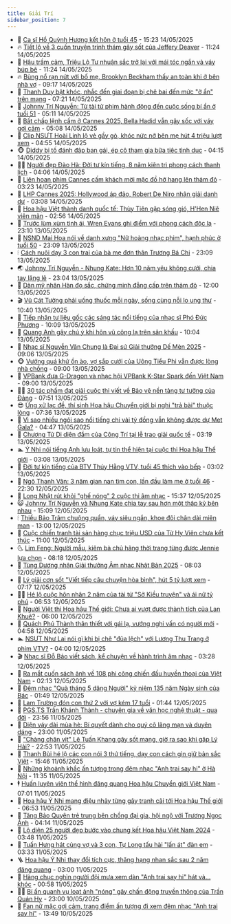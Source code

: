 ```yaml
---
title: Giải Trí
sidebar_position: 7
---
```


<!-- dantri-giai-tri:START -->
- 🤩 [Ca sĩ Hồ Quỳnh Hương kết hôn ở tuổi 45](https://dantri.com.vn/giai-tri/ca-si-ho-quynh-huong-ket-hon-o-tuoi-45-20250514214414422.htm) - 15:23 14/05/2025
- 🔥 [Tiết lộ về 3 cuốn truyện trinh thám gây sốt của Jeffery Deaver](https://dantri.com.vn/giai-tri/tiet-lo-ve-3-cuon-truyen-trinh-tham-gay-sot-cua-jeffery-deaver-20250514182414372.htm) - 11:24 14/05/2025
- 🚀 [Hậu trầm cảm, Triệu Lộ Tư nhuận sắc trở lại với mái tóc ngắn và váy búp bê](https://dantri.com.vn/giai-tri/hau-tram-cam-trieu-lo-tu-nhuan-sac-tro-lai-voi-mai-toc-ngan-va-vay-bup-be-20250513111552396.htm) - 11:24 14/05/2025
- 🔥 [Bùng nổ rạn nứt với bố mẹ, Brooklyn Beckham thấy an toàn khi ở bên nhà vợ](https://dantri.com.vn/giai-tri/bung-no-ran-nut-voi-bo-me-brooklyn-beckham-thay-an-toan-khi-o-ben-nha-vo-20250514152657755.htm) - 09:17 14/05/2025
- 🌈 [Thanh Duy bật khóc, nhắc đến giai đoạn bị chê bai đến mức &quot;ở ẩn&quot; trên mạng](https://dantri.com.vn/giai-tri/thanh-duy-bat-khoc-nhac-den-giai-doan-bi-che-bai-den-muc-o-an-tren-mang-20250514124414742.htm) - 07:21 14/05/2025
- 📝 [Johnny Trí Nguyễn: Từ tài tử phim hành động đến cuộc sống bí ẩn ở tuổi 51](https://dantri.com.vn/giai-tri/johnny-tri-nguyen-tu-tai-tu-phim-hanh-dong-den-cuoc-song-bi-an-o-tuoi-51-20250513232850965.htm) - 05:11 14/05/2025
- 💪 [Bất chấp lệnh cấm ở Cannes 2025, Bella Hadid vẫn gây sốc với váy gợi cảm](https://dantri.com.vn/giai-tri/bat-chap-lenh-cam-o-cannes-2025-bella-hadid-van-gay-soc-voi-vay-goi-cam-20250514112309424.htm) - 05:08 14/05/2025
- 🤡 [Clip NSƯT Hoài Linh lộ vẻ gầy gò, khóc nức nở bên mẹ hút 4 triệu lượt xem](https://dantri.com.vn/giai-tri/clip-nsut-hoai-linh-lo-ve-gay-go-khoc-nuc-no-ben-me-hut-4-trieu-luot-xem-20250514104440187.htm) - 04:55 14/05/2025
- 🐵 [Diddy bị tố đánh đập bạn gái, ép cô tham gia bữa tiệc tình dục](https://dantri.com.vn/giai-tri/diddy-bi-to-danh-dap-ban-gai-ep-co-tham-gia-bua-tiec-tinh-duc-20250514104830276.htm) - 04:15 14/05/2025
- 🧑‍🏫 [Người đẹp Đào Hà: Đời tư kín tiếng, 8 năm kiên trì phong cách thanh lịch](https://dantri.com.vn/giai-tri/nguoi-dep-dao-ha-doi-tu-kin-tieng-8-nam-kien-tri-phong-cach-thanh-lich-20250514085122015.htm) - 04:06 14/05/2025
- 💂 [Liên hoan phim Cannes cấm khách mời mặc đồ hở hang lên thảm đỏ](https://dantri.com.vn/giai-tri/lien-hoan-phim-cannes-cam-khach-moi-mac-do-ho-hang-len-tham-do-20250514021804434.htm) - 03:23 14/05/2025
- 🤠 [LHP Cannes 2025: Hollywood áp đảo, Robert De Niro nhận giải danh dự](https://dantri.com.vn/giai-tri/lhp-cannes-2025-hollywood-ap-dao-robert-de-niro-nhan-giai-danh-du-20250514095919274.htm) - 03:08 14/05/2025
- 🫶 [Hoa hậu Việt thành danh quốc tế: Thùy Tiên gặp sóng gió, H&#39;Hen Niê viên mãn](https://dantri.com.vn/giai-tri/hoa-hau-viet-thanh-danh-quoc-te-thuy-tien-gap-song-gio-hhen-nie-vien-man-20250513191125753.htm) - 02:56 14/05/2025
- 🦏 [Trước lùm xùm tình ái, Wren Evans ghi điểm với phong cách độc lạ](https://dantri.com.vn/giai-tri/truoc-lum-xum-tinh-ai-wren-evans-ghi-diem-voi-phong-cach-doc-la-20250513162708389.htm) - 23:10 13/05/2025
- 🧰 [NSND Mai Hoa nói về danh xưng &quot;Nữ hoàng nhạc phim&quot;, hạnh phúc ở tuổi 50](https://dantri.com.vn/giai-tri/nsnd-mai-hoa-noi-ve-danh-xung-nu-hoang-nhac-phim-hanh-phuc-o-tuoi-50-20250512235630407.htm) - 23:09 13/05/2025
- 🕯 [Cách nuôi dạy 3 con trai của bà mẹ đơn thân Trương Bá Chi](https://dantri.com.vn/giai-tri/cach-nuoi-day-3-con-trai-cua-ba-me-don-than-truong-ba-chi-20250513171827460.htm) - 23:09 13/05/2025
- 🌏 [Johnny Trí Nguyễn - Nhung Kate: Hơn 10 năm yêu không cưới, chia tay lặng lẽ](https://dantri.com.vn/giai-tri/johnny-tri-nguyen-nhung-kate-hon-10-nam-yeu-khong-cuoi-chia-tay-lang-le-20250514001729553.htm) - 23:04 13/05/2025
- 🌈 [Dàn mỹ nhân Hàn đọ sắc, chứng minh đẳng cấp trên thảm đỏ](https://dantri.com.vn/giai-tri/dan-my-nhan-han-do-sac-chung-minh-dang-cap-tren-tham-do-20250513130422696.htm) - 12:00 13/05/2025
- 🎬 [Vũ Cát Tường phải uống thuốc mỗi ngày, sống cùng nỗi lo ung thư](https://dantri.com.vn/giai-tri/vu-cat-tuong-phai-uong-thuoc-moi-ngay-song-cung-noi-lo-ung-thu-20250513173130202.htm) - 10:40 13/05/2025
- 👀 [Tiếp nhận tư liệu gốc các sáng tác nổi tiếng của nhạc sĩ Phó Đức Phương](https://dantri.com.vn/giai-tri/tiep-nhan-tu-lieu-goc-cac-sang-tac-noi-tieng-cua-nhac-si-pho-duc-phuong-20250513154729789.htm) - 10:09 13/05/2025
- 🧰 [Quang Anh gây chú ý khi hôn vũ công lạ trên sân khấu](https://dantri.com.vn/giai-tri/quang-anh-gay-chu-y-khi-hon-vu-cong-la-tren-san-khau-20250513160233518.htm) - 10:04 13/05/2025
- 🧰 [Nhạc sĩ Nguyễn Văn Chung là Đại sứ Giải thưởng Dế Mèn 2025](https://dantri.com.vn/giai-tri/nhac-si-nguyen-van-chung-la-dai-su-giai-thuong-de-men-2025-20250513155500644.htm) - 09:06 13/05/2025
- 🐵 [Vướng quá khứ ồn ào, vợ sắp cưới của Uông Tiểu Phi vẫn được lòng nhà chồng](https://dantri.com.vn/giai-tri/vuong-qua-khu-on-ao-vo-sap-cuoi-cua-uong-tieu-phi-van-duoc-long-nha-chong-20250513112417487.htm) - 09:00 13/05/2025
- 🐘 [VPBank đưa G-Dragon và nhạc hội VPBank K-Star Spark đến Việt Nam](https://dantri.com.vn/giai-tri/vpbank-dua-g-dragon-va-nhac-hoi-vpbank-k-star-spark-den-viet-nam-20250513161744181.htm) - 09:00 13/05/2025
- 🧑‍💻 [30 tác phẩm đạt giải cuộc thi viết về Bảo vệ nền tảng tư tưởng của Đảng](https://dantri.com.vn/giai-tri/30-tac-pham-dat-giai-cuoc-thi-viet-ve-bao-ve-nen-tang-tu-tuong-cua-dang-20250513110755410.htm) - 07:51 13/05/2025
- 😎 [Ứng xử lạc đề, thí sinh Hoa hậu Chuyển giới bị nghi &quot;trả bài&quot; thuộc lòng](https://dantri.com.vn/giai-tri/ung-xu-lac-de-thi-sinh-hoa-hau-chuyen-gioi-bi-nghi-tra-bai-thuoc-long-20250513113118813.htm) - 07:36 13/05/2025
- 🧰 [Vì sao nhiều ngôi sao nổi tiếng chi vài tỷ đồng vẫn không được dự Met Gala?](https://dantri.com.vn/giai-tri/vi-sao-nhieu-ngoi-sao-noi-tieng-chi-vai-ty-dong-van-khong-duoc-du-met-gala-20250513092509597.htm) - 04:47 13/05/2025
- 🧰 [Chương Tử Di diện đầm của Công Trí tại lễ trao giải quốc tế](https://dantri.com.vn/giai-tri/chuong-tu-di-dien-dam-cua-cong-tri-tai-le-trao-giai-quoc-te-20250513101404452.htm) - 03:19 13/05/2025
- 🏊 [Ý Nhi nói tiếng Anh lưu loát, tự tin thể hiện tại cuộc thi Hoa hậu Thế giới](https://dantri.com.vn/giai-tri/y-nhi-noi-tieng-anh-luu-loat-tu-tin-the-hien-tai-cuoc-thi-hoa-hau-the-gioi-20250513094429916.htm) - 03:08 13/05/2025
- 🌋 [Đời tư kín tiếng của BTV Thúy Hằng VTV, tuổi 45 thích vào bếp](https://dantri.com.vn/giai-tri/doi-tu-kin-tieng-cua-btv-thuy-hang-vtv-tuoi-45-thich-vao-bep-20250513090506168.htm) - 03:02 13/05/2025
- 🔭 [Ngô Thanh Vân: 3 năm gian nan tìm con, lần đầu làm mẹ ở tuổi 46](https://dantri.com.vn/giai-tri/ngo-thanh-van-3-nam-gian-nan-tim-con-lan-dau-lam-me-o-tuoi-46-20250512211817050.htm) - 22:30 12/05/2025
- 📝 [Long Nhật rút khỏi &quot;ghế nóng&quot; 2 cuộc thi âm nhạc](https://dantri.com.vn/giai-tri/long-nhat-rut-khoi-ghe-nong-2-cuoc-thi-am-nhac-20250512192403646.htm) - 15:37 12/05/2025
- 😺 [Johnny Trí Nguyễn và Nhung Kate chia tay sau hơn một thập kỷ bên nhau](https://dantri.com.vn/giai-tri/johnny-tri-nguyen-va-nhung-kate-chia-tay-sau-hon-mot-thap-ky-ben-nhau-20250512220512200.htm) - 15:09 12/05/2025
- 🕯 [Thiều Bảo Trâm chuộng quần, váy siêu ngắn, khoe đôi chân dài miên man](https://dantri.com.vn/giai-tri/thieu-bao-tram-chuong-quan-vay-sieu-ngan-khoe-doi-chan-dai-mien-man-20250510115829851.htm) - 13:00 12/05/2025
- 🦄 [Cuộc chiến tranh tài sản hàng chục triệu USD của Từ Hy Viên chưa kết thúc](https://dantri.com.vn/giai-tri/cuoc-chien-tranh-tai-san-hang-chuc-trieu-usd-cua-tu-hy-vien-chua-ket-thuc-20250512110517398.htm) - 11:00 12/05/2025
- 🌜 [Lim Feng: Người mẫu, kiêm bà chủ hãng thời trang từng được Jennie lựa chọn](https://dantri.com.vn/giai-tri/lim-feng-nguoi-mau-kiem-ba-chu-hang-thoi-trang-tung-duoc-jennie-lua-chon-20250512125816659.htm) - 08:18 12/05/2025
- 👹 [Tùng Dương nhận Giải thưởng Âm nhạc Nhật Bản 2025](https://dantri.com.vn/giai-tri/tung-duong-nhan-giai-thuong-am-nhac-nhat-ban-2025-20250512140244374.htm) - 08:03 12/05/2025
- 🚀 [Lý giải cơn sốt &quot;Viết tiếp câu chuyện hòa bình&quot;, hút 5 tỷ lượt xem](https://dantri.com.vn/giai-tri/ly-giai-con-sot-viet-tiep-cau-chuyen-hoa-binh-hut-5-ty-luot-xem-20250512135035427.htm) - 07:17 12/05/2025
- 🧑‍💻 [Hé lộ cuộc hôn nhân 2 năm của tài tử &quot;Sở Kiều truyện&quot; và ái nữ tỷ phú](https://dantri.com.vn/giai-tri/he-lo-cuoc-hon-nhan-2-nam-cua-tai-tu-so-kieu-truyen-va-ai-nu-ty-phu-20250512122823671.htm) - 06:53 12/05/2025
- 🦩 [Người Việt thi Hoa hậu Thế giới: Chưa ai vượt được thành tích của Lan Khuê?](https://dantri.com.vn/giai-tri/nguoi-viet-thi-hoa-hau-the-gioi-chua-ai-vuot-duoc-thanh-tich-cua-lan-khue-20250511215457140.htm) - 06:00 12/05/2025
- 💫 [Quách Phú Thành thân thiết với gái lạ, vướng nghi vấn có người mới](https://dantri.com.vn/giai-tri/quach-phu-thanh-than-thiet-voi-gai-la-vuong-nghi-van-co-nguoi-moi-20250512100303731.htm) - 04:58 12/05/2025
- 🏊 [NSƯT Như Lai nói gì khi bị chê &quot;đũa lệch&quot; với Lương Thu Trang ở phim VTV?](https://dantri.com.vn/giai-tri/nsut-nhu-lai-noi-gi-khi-bi-che-dua-lech-voi-luong-thu-trang-o-phim-vtv-20250512022331270.htm) - 04:00 12/05/2025
- 🎬 [Nhạc sĩ Đỗ Bảo viết sách, kể chuyện về hành trình âm nhạc](https://dantri.com.vn/giai-tri/nhac-si-do-bao-viet-sach-ke-chuyen-ve-hanh-trinh-am-nhac-20250512114731201.htm) - 03:28 12/05/2025
- 💃 [Ra mắt cuốn sách ảnh về 108 phi công chiến đấu huyền thoại của Việt Nam](https://dantri.com.vn/giai-tri/ra-mat-cuon-sach-anh-ve-108-phi-cong-chien-dau-huyen-thoai-cua-viet-nam-20250510191848695.htm) - 02:13 12/05/2025
- 🌊 [Đêm nhạc &quot;Quà tháng 5 dâng Người&quot; kỷ niệm 135 năm Ngày sinh của Bác](https://dantri.com.vn/giai-tri/dem-nhac-qua-thang-5-dang-nguoi-ky-niem-135-nam-ngay-sinh-cua-bac-20250512025214624.htm) - 01:49 12/05/2025
- 🧰 [Lam Trường đón con thứ 2 với vợ kém 17 tuổi](https://dantri.com.vn/giai-tri/lam-truong-don-con-thu-2-voi-vo-kem-17-tuoi-20250511185039139.htm) - 01:44 12/05/2025
- 🦣 [PGS.TS Trần Khánh Thành - chuyên gia về văn học nghệ thuật - qua đời](https://dantri.com.vn/giai-tri/pgsts-tran-khanh-thanh-chuyen-gia-ve-van-hoc-nghe-thuat-qua-doi-20250512065029457.htm) - 23:56 11/05/2025
- 🥷 [Diện váy dài mùa hè: Bí quyết dành cho quý cô lãng mạn và duyên dáng](https://dantri.com.vn/giai-tri/dien-vay-dai-mua-he-bi-quyet-danh-cho-quy-co-lang-man-va-duyen-dang-20250509172904777.htm) - 23:00 11/05/2025
- 🦏 [&quot;Chàng chăn vịt&quot; Lê Tuấn Khang gây sốt mạng, giờ ra sao khi gặp Lý Hải?](https://dantri.com.vn/giai-tri/chang-chan-vit-le-tuan-khang-gay-sot-mang-gio-ra-sao-khi-gap-ly-hai-20250509172521249.htm) - 22:53 11/05/2025
- 🫶 [Thanh Bùi hé lộ các con nói 3 thứ tiếng, dạy con cách gìn giữ bản sắc Việt](https://dantri.com.vn/giai-tri/thanh-bui-he-lo-cac-con-noi-3-thu-tieng-day-con-cach-gin-giu-ban-sac-viet-20250511175022149.htm) - 15:46 11/05/2025
- 💼 [Những khoảnh khắc ấn tượng trong đêm nhạc &quot;Anh trai say hi&quot; ở Hà Nội](https://dantri.com.vn/giai-tri/nhung-khoanh-khac-an-tuong-trong-dem-nhac-anh-trai-say-hi-o-ha-noi-20250511174343606.htm) - 11:35 11/05/2025
- 🕴 [Huấn luyện viên thể hình đăng quang Hoa hậu Chuyển giới Việt Nam](https://dantri.com.vn/giai-tri/huan-luyen-vien-the-hinh-dang-quang-hoa-hau-chuyen-gioi-viet-nam-20250511113341374.htm) - 07:01 11/05/2025
- 🐲 [Hoa hậu Ý Nhi mang điệu nhảy từng gây tranh cãi tới Hoa hậu Thế giới](https://dantri.com.vn/giai-tri/hoa-hau-y-nhi-mang-dieu-nhay-tung-gay-tranh-cai-toi-hoa-hau-the-gioi-20250511114749283.htm) - 06:53 11/05/2025
- 🐘 [Tăng Bảo Quyên trẻ trung bên chồng đại gia, hội ngộ với Trương Ngọc Ánh](https://dantri.com.vn/giai-tri/tang-bao-quyen-tre-trung-ben-chong-dai-gia-hoi-ngo-voi-truong-ngoc-anh-20250511020729435.htm) - 04:14 11/05/2025
- 🤭 [Lộ diện 25 người đẹp bước vào chung kết Hoa hậu Việt Nam 2024](https://dantri.com.vn/giai-tri/lo-dien-25-nguoi-dep-buoc-vao-chung-ket-hoa-hau-viet-nam-2024-20250511101327065.htm) - 03:48 11/05/2025
- 💯 [Tuấn Hưng hát cùng vợ và 3 con, Tự Long tấu hài &quot;lấn át&quot; đàn em](https://dantri.com.vn/giai-tri/tuan-hung-hat-cung-vo-va-3-con-tu-long-tau-hai-lan-at-dan-em-20250511092715294.htm) - 03:33 11/05/2025
- 🪜 [Hoa hậu Ý Nhi thay đổi tích cực, thăng hạng nhan sắc sau 2 năm đăng quang](https://dantri.com.vn/giai-tri/hoa-hau-y-nhi-thay-doi-tich-cuc-thang-hang-nhan-sac-sau-2-nam-dang-quang-20250511001221803.htm) - 03:00 11/05/2025
- 👹 [Hàng chục nghìn người đội mưa xem dàn &quot;Anh trai say hi&quot; hát và… khóc](https://dantri.com.vn/giai-tri/hang-chuc-nghin-nguoi-doi-mua-xem-dan-anh-trai-say-hi-hat-va-khoc-20250511073450693.htm) - 00:58 11/05/2025
- 🧑‍🏫 [Bí ẩn quanh vụ loạt ảnh &quot;nóng&quot; gây chấn động truyền thông của Trần Quán Hy](https://dantri.com.vn/giai-tri/bi-an-quanh-vu-loat-anh-nong-gay-chan-dong-truyen-thong-cua-tran-quan-hy-20250510120137978.htm) - 23:00 10/05/2025
- 🐘 [Fan nữ mặc gợi cảm, trang điểm ấn tượng đi xem đêm nhạc &quot;Anh trai say hi&quot;](https://dantri.com.vn/giai-tri/fan-nu-mac-goi-cam-trang-diem-an-tuong-di-xem-dem-nhac-anh-trai-say-hi-20250510185108703.htm) - 13:49 10/05/2025<!-- dantri-giai-tri:END -->
